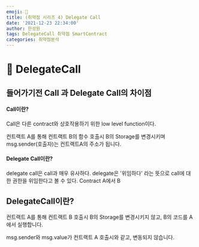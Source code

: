 ```yaml
---
emoji: 🧢
title: (취약점 시리즈 4) Delegate Call
date: '2021-12-23 22:34:00'
author: 한성원
tags: DelegateCall 취약점 SmartContract
categories: 취약점분석
---
```


# 👋 DelegateCall
## 들어가기전 Call 과 Delegate Call의 차이점
#### Call이란?
Call은 다른 contract와 상호작용하기 위한 low level function이다.

컨트랙트 A를 통해 컨트랙트 B의 함수 호출시 B의 Storage를 변경시키며 msg.sender(호출자)는 컨트랙트A의 주소가 됩니다.
#### Delegate Call이란?
delegate call은 call과 매우 유사하다. delegate은 '위임하다' 라는 뜻으로 call에 대한 권한을 위임한다고 볼 수 있다. Contract A에서 B


## DelegateCall이란?
컨트랙트 A를 통해 컨트랙트 B 호출시 B의 Storage를 변경시키지 않고, B의 코드를 A에서 실행합니다.

msg.sender와 msg.value가 컨트랙트 A 호출시와 같고, 변동되지 않습니다.
```toc

```